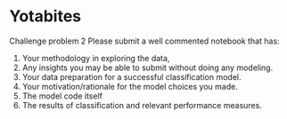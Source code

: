 # Yotabites
Challenge problem 2
Please submit a well commented notebook that has:
 
1. Your methodology in exploring the data, 
2. Any insights you may be able to submit without doing any modeling. 
3. Your data preparation for a successful classification model. 
4. Your motivation/rationale for the model choices you made.
5. The model code itself
6. The results of classification and relevant performance measures. 
